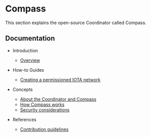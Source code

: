 # Compass

This section explains the open-source Coordinator called Compass.

## Documentation
- Introduction

    - [Overview](introduction/overview.md)

- How-to Guides

    - [Creating a permissioned IOTA network](how-to-guides/creating-a-permissioned-iota-network.md)

  
- Concepts
    - [About the Coordinator and Compass](concepts/about-the-coordinator-and-compass.md)
    - [How Compass works](concepts/how-compass-works.md)
    - [Security considerations](concepts/security-considerations.md)

- References
    - [Contribution guidelines](references/contribution-guidelines.md)

